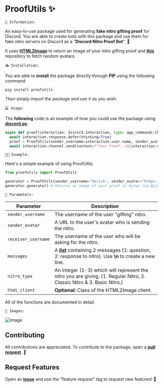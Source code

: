 # ProofUtils ✨

`📝 Information:`

An easy-to-use package used for generating **fake nitro gifting proof** for Discord. You are able to create bots with this package and use them for fake nitro servers on Discord as a "**Discord Nitro Proof Bot**". 🤖

It uses **[HTML2Image](https://htmlcsstoimage.com/)** to return an image of your nitro gifting proof and **[this](https://github.com/itschasa/Discord-Scraped)** repository to fetch random avatars.

`📥 Installation:`

You are able to **install** the package directly through **PIP** using the following command:

```
pip install proofutils
```

*Then simply import the package and use it as you wish.*

`💻 Usage:`

The **following** code is an example of how you could use the package using **[discord.py](https://github.com/Rapptz/discord.py)**.

```py
async def proof(interaction: discord.Interaction, type: app_commands.Choice[int], receiver_username: str, question: str, response: str):
  await interaction.response.defer(thinking=True)
  proof = ProofUtils(sender_username=interaction.user.name, sender_avatar=interaction.user.avatar.url, receiver_username=receiver_username, messages=[question, response], nitro_type=type.value).generate()
  await interaction.channel.send(content=f"Your Proof: <@{interaction.user.id}>", files=[discord.File(proof, "proof.png")])
```

`👨‍💻 Example:`

Here's a simple example of using ProofUtils.

```py
from proofutils import ProofUtils

generator = ProofUtils(sender_username="Derick", sender_avatar="https://discord.com/assets/7c8f476123d28d103efe381543274c25.png", receiver_username="Hey", messages=["Can I have my nitro?\nPlease!", "Thanks!"])
generator.generate() # Returns an image of your proof in bytes (io.BytesIO)
```

`📜 Parameters:`

| Parameter | Description |
| --- | --- |
| `sender_username` | The username of the user "gifting" nitro. |
| `sender_avatar` | A URL to the user's avatar who is sending the nitro. |
| `receiver_username` | The username of the user who will be asking for the nitro. |
| `messages` | A **[list](https://www.w3schools.com/python/python_lists.asp)** containing 2 messages (1: question, 2: response to nitro). Use **\n** to create a new line. |
| `nitro_type` | An integer (1-3) which will represent the nitro you are giving. (1. Regular Nitro, 2. Classic Nitro & 3. Basic Nitro.) |
| `html_client` | **Optional:** Class of the HTML2Image client. |

All of the functions are documented in detail.

`🎨 Images:`

![image](https://user-images.githubusercontent.com/121643953/211116304-510cb1fb-68ba-4c16-8203-e25f8c01be59.png)

## Contributing
All contributions are appreciated. To contribute to the package, open a **[pull request](https://github.com/ercenterprises/ProofUtils/pulls)**. 🙏

## Request Features
Open an **[issue](https://github.com/ercenterprises/ProofUtils/labels)** and use the "feature request" tag to request new features! 💖
